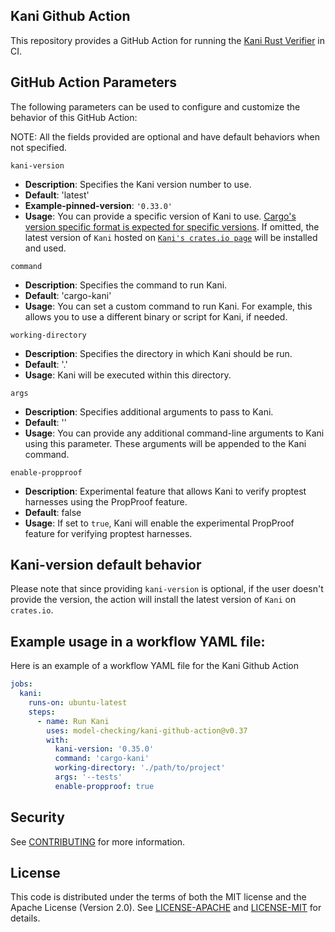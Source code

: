 ## Kani Github Action

This repository provides a GitHub Action for running the [Kani Rust Verifier](https://github.com/model-checking/kani) in CI.

## GitHub Action Parameters

The following parameters can be used to configure and customize the behavior of this GitHub Action:

NOTE: All the fields provided are optional and have default behaviors when not specified.

`kani-version`

- **Description**: Specifies the Kani version number to use.
- **Default**: 'latest'
- **Example-pinned-version**: `'0.33.0'`
- **Usage**: You can provide a specific version of Kani to use. [Cargo's version specific format is expected for specific versions](https://doc.rust-lang.org/cargo/reference/specifying-dependencies.html).
If omitted, the latest version of `Kani` hosted on [`Kani's crates.io page`](https://crates.io/crates/kani-verifier) will be installed and used.

`command`

- **Description**: Specifies the command to run Kani.
- **Default**: 'cargo-kani'
- **Usage**: You can set a custom command to run Kani. For example, this allows you to use a different binary or script for Kani, if needed.

`working-directory`

- **Description**: Specifies the directory in which Kani should be run.
- **Default**: '.'
- **Usage**: Kani will be executed within this directory.

`args`

- **Description**: Specifies additional arguments to pass to Kani.
- **Default**: ''
- **Usage**: You can provide any additional command-line arguments to Kani using this parameter. These arguments will be appended to the Kani command.

`enable-propproof`

- **Description**: Experimental feature that allows Kani to verify proptest harnesses using the PropProof feature.
- **Default**: false
- **Usage**: If set to `true`, Kani will enable the experimental PropProof feature for verifying proptest harnesses.

## Kani-version default behavior

Please note that since providing `kani-version` is optional, if the user doesn't provide the version, the action will install the latest version of `Kani` on `crates.io`.

## Example usage in a workflow YAML file:

Here is an example of a workflow YAML file for the Kani Github Action

```yaml
jobs:
  kani:
    runs-on: ubuntu-latest
    steps:
      - name: Run Kani
        uses: model-checking/kani-github-action@v0.37
        with:
          kani-version: '0.35.0'
          command: 'cargo-kani'
          working-directory: './path/to/project'
          args: '--tests'
          enable-propproof: true
```

## Security

See [CONTRIBUTING](CONTRIBUTING.md#security-issue-notifications) for more information.

## License

This code is distributed under the terms of both the MIT license and the Apache License (Version 2.0).
See [LICENSE-APACHE](LICENSE-APACHE) and [LICENSE-MIT](LICENSE-MIT) for details.
